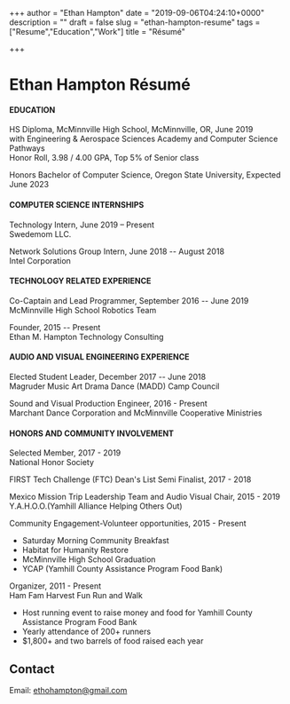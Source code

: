 +++
author = "Ethan Hampton"
date = "2019-09-06T04:24:10+0000"
description = ""
draft = false
slug = "ethan-hampton-resume"
tags = ["Resume","Education","Work"]
title = "Résumé"

+++

# Ethan Hampton Résumé
#### EDUCATION

HS Diploma, McMinnville High School, McMinnville, OR, June 2019  
with Engineering & Aerospace Sciences Academy and Computer
Science Pathways  
Honor Roll, 3.98 / 4.00 GPA, Top 5% of Senior class

Honors Bachelor of Computer Science, Oregon State University, Expected June 2023

#### COMPUTER SCIENCE INTERNSHIPS

Technology Intern, June 2019 – Present  
Swedemom LLC.


Network Solutions Group Intern, June 2018 -- August 2018  
Intel Corporation

#### TECHNOLOGY RELATED EXPERIENCE

Co-Captain and Lead Programmer, September 2016 -- June 2019  
McMinnville High School Robotics Team


Founder, 2015 -- Present  
Ethan M. Hampton Technology Consulting


#### AUDIO AND VISUAL ENGINEERING EXPERIENCE

Elected Student Leader, December 2017 -- June 2018  
Magruder Music Art Drama Dance (MADD) Camp Council

Sound and Visual Production Engineer, 2016 - Present  
Marchant Dance Corporation and McMinnville Cooperative Ministries

#### HONORS AND COMMUNITY INVOLVEMENT

Selected Member, 2017 - 2019  
National Honor Society


FIRST Tech Challenge (FTC) Dean's List Semi Finalist, 2017 - 2018


Mexico Mission Trip Leadership Team and Audio Visual Chair, 2015 -
2019  
Y.A.H.O.O.(Yamhill Alliance Helping Others Out)


Community Engagement-Volunteer opportunities, 2015 - Present

-   Saturday Morning Community Breakfast
-   Habitat for Humanity Restore
-   McMinnville High School Graduation
-   YCAP (Yamhill County Assistance
    Program Food Bank)

Organizer, 2011 - Present  
Ham Fam Harvest Fun Run and Walk

-   Host running event to raise money and food for Yamhill County
    Assistance Program Food Bank
-   Yearly attendance of 200+ runners
-   $1,800+ and two barrels of food raised each year

## Contact
Email: ethohampton@gmail.com
